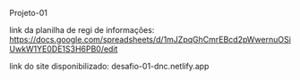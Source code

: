 Projeto-01

link da planilha de regi de informações:  https://docs.google.com/spreadsheets/d/1mJZpqGhCmrEBcd2pWwernuOSiUwkW1YE0DE1S3H6PB0/edit

link  do site disponibilizado:  desafio-01-dnc.netlify.app
